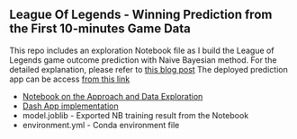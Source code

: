 ## League Of Legends - Winning Prediction from the First 10-minutes Game Data 
This repo includes an exploration Notebook file as I build the League of Legends game outcome prediction with Naive Bayesian method. 
For the detailed explanation, please refer to [this blog post](https://shawnjung.blog/2020/07/03/league-of-legend-winning-prediction/) 
The deployed prediction app can be access [from this link](http://shawnjung.pythonanywhere.com/) 

* [Notebook on the Approach and Data Exploration](https://github.com/shawn-jung/ml-for-fun/blob/master/lol_predict/league_of_legend_win_prediction_with_bayesian.ipynb)
* [Dash App implementation](https://github.com/shawn-jung/ml-for-fun/blob/master/lol_predict/app.py)
* model.joblib - Exported NB training result from the Notebook 
* environment.yml - Conda environment file 
